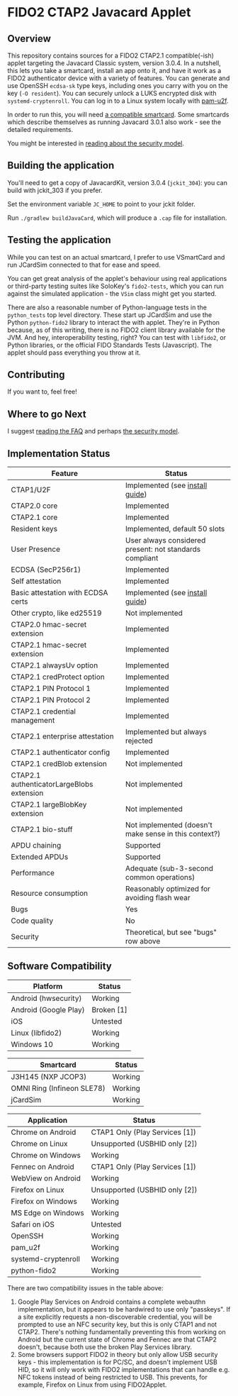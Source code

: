 # FIDO2 CTAP2 Javacard Applet

## Overview

This repository contains sources for a FIDO2 CTAP2.1 compatible(-ish)
applet targeting the Javacard Classic system, version 3.0.4. In a
nutshell, this lets you take a smartcard, install an app onto it,
and have it work as a FIDO2 authenticator device with a variety of
features. You can generate and use OpenSSH `ecdsa-sk` type keys, including
ones you carry with you on the key (`-O resident`). You can securely unlock
a LUKS encrypted disk with `systemd-cryptenroll`. You can log in to a Linux
system locally with [pam-u2f](https://github.com/Yubico/pam-u2f).

In order to run this, you will need
[a compatible smartcard](docs/requirements.md). Some smartcards which
describe themselves as running Javacard 3.0.1 also work - see the
detailed requirements.

You might be interested in [reading about the security model](docs/security_model.md).

## Building the application

You'll need to get a copy of JavacardKit, version 3.0.4 (`jckit_304`):
you can build with jckit_303 if you prefer.

Set the environment variable `JC_HOME` to point to your jckit folder.

Run `./gradlew buildJavaCard`, which will produce a `.cap` file
for installation.

## Testing the application

While you can test on an actual smartcard, I prefer to use VSmartCard
and run JCardSim connected to that for ease and speed.

You can get great analysis of the applet's behaviour using real applications
or third-party testing suites like SoloKey's `fido2-tests`, which you can run
against the simulated application - the `VSim` class might get you started.

There are also a reasonable number of Python-language tests in the
`python_tests` top level directory. These start up JCardSim and use the
Python `python-fido2` library to interact the with applet. They're in Python
because, as of this writing, there is no FIDO2 client library available for
the JVM. And hey, interoperability testing, right? You can test with `libfido2`,
or Python libraries, or the official FIDO Standards Tests (Javascript). The
applet should pass everything you throw at it.

## Contributing

If you want to, feel free!

## Where to go Next

I suggest [reading the FAQ](docs/FAQ.md) and perhaps [the security model](docs/security_model.md).

## Implementation Status

| Feature                                   | Status                                                  |
|-------------------------------------------|---------------------------------------------------------|
| CTAP1/U2F                                 | Implemented (see [install guide](docs/certs.md))        |
| CTAP2.0 core                              | Implemented                                             |
| CTAP2.1 core                              | Implemented                                             |
| Resident keys                             | Implemented, default 50 slots                           |
| User Presence                             | User always considered present: not standards compliant |
| ECDSA (SecP256r1)                         | Implemented                                             |
| Self attestation                          | Implemented                                             |
| Basic attestation with ECDSA certs        | Implemented (see [install guide](docs/certs.md))        |
| Other crypto, like ed25519                | Not implemented                                         |
| CTAP2.0 hmac-secret extension             | Implemented                                             |
| CTAP2.1 hmac-secret extension             | Implemented                                             |
| CTAP2.1 alwaysUv option                   | Implemented                                             |
| CTAP2.1 credProtect option                | Implemented                                             |
| CTAP2.1 PIN Protocol 1                    | Implemented                                             |
| CTAP2.1 PIN Protocol 2                    | Implemented                                             |
| CTAP2.1 credential management             | Implemented                                             |
| CTAP2.1 enterprise attestation            | Implemented but always rejected                         |
| CTAP2.1 authenticator config              | Implemented                                             |
| CTAP2.1 credBlob extension                | Not implemented                                         |
| CTAP2.1 authenticatorLargeBlobs extension | Not implemented                                         |
| CTAP2.1 largeBlobKey extension            | Not implemented                                         |
| CTAP2.1 bio-stuff                         | Not implemented (doesn't make sense in this context?)   |
| APDU chaining                             | Supported                                               |
| Extended APDUs                            | Supported                                               |
| Performance                               | Adequate (sub-3-second common operations)               |
| Resource consumption                      | Reasonably optimized for avoiding flash wear            |
| Bugs                                      | Yes                                                     |
| Code quality                              | No                                                      |
| Security                                  | Theoretical, but see "bugs" row above                   |

## Software Compatibility

| Platform              | Status     |
|-----------------------|------------|
| Android (hwsecurity)  | Working    |
| Android (Google Play) | Broken [1] |
| iOS                   | Untested   |
| Linux (libfido2)      | Working    |
| Windows 10            | Working    |

| Smartcard                  | Status  |
|----------------------------|---------|
| J3H145 (NXP JCOP3)         | Working |
| OMNI Ring (Infineon SLE78) | Working |
| jCardSim                   | Working |

| Application         | Status                         |
|---------------------|--------------------------------|
| Chrome on Android   | CTAP1 Only (Play Services [1]) |
| Chrome on Linux     | Unsupported (USBHID only [2])  |
| Chrome on Windows   | Working                        |
| Fennec on Android   | CTAP1 Only (Play Services [1]) |
| WebView on Android  | Working                        |
| Firefox on Linux    | Unsupported (USBHID only [2])  |
| Firefox on Windows  | Working                        |
| MS Edge on Windows  | Working                        |
| Safari on iOS       | Untested                       |
| OpenSSH             | Working                        |
| pam_u2f             | Working                        |
| systemd-cryptenroll | Working                        |
| python-fido2        | Working                        |

There are two compatibility issues in the table above:
1. Google Play Services on Android contains a complete webauthn implementation, but it appears to be
   hardwired to use only "passkeys". If a site explicitly requests a non-discoverable credential,
   you will be prompted to use an NFC security key, but this is only CTAP1 and not CTAP2. There's
   nothing fundamentally preventing this from working on Android but the current state of Chrome
   and Fennec are that CTAP2 doesn't, because both use the broken Play Services library.
1. Some browsers support FIDO2 in theory but only allow USB security keys - this implementation
   is for PC/SC, and doesn't implement USB HID, so it will only work with FIDO2
   implementations that can handle e.g. NFC tokens instead of being restricted to USB. This prevents,
   for example, Firefox on Linux from using FIDO2Applet. 
